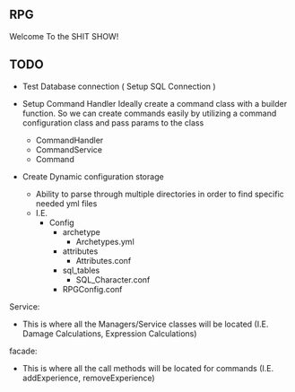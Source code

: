 RPG
------------------------------------
Welcome To the SHIT SHOW!

TODO
------------------------------------
- Test Database connection ( Setup SQL Connection )

- Setup Command Handler Ideally create a command class with a builder function. So we can create
  commands easily by utilizing a command configuration class and pass params to the class
  - CommandHandler
  - CommandService
  - Command


- Create Dynamic configuration storage
  - Ability to parse through multiple directories in order to find specific needed yml files
  - I.E.
    - Config
      - archetype
        - Archetypes.yml
      - attributes
        - Attributes.conf
      - sql_tables
        - SQL_Character.conf
      - RPGConfig.conf

Service:
  - This is where all the Managers/Service classes will be located (I.E. Damage Calculations, Expression Calculations)

facade:
  - This is where all the call methods will be located for commands (I.E. addExperience, removeExperience)